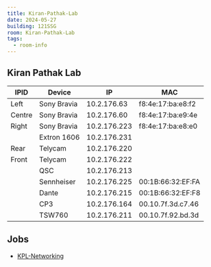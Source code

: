 ```yaml
---
title: Kiran-Pathak-Lab
date: 2024-05-27
building: 121SSG
room: Kiran-Pathak-Lab
tags:
  - room-info
---
```


## Kiran Pathak Lab

IPID    | Device        | IP                | MAC
------- | ------------- | ----------------- | -----------------
Left    | Sony Bravia   | 10.2.176.63       | f8:4e:17:ba:e8:f2
Centre  | Sony Bravia   | 10.2.176.60       | f8:4e:17:ba:e9:4e
Right   | Sony Bravia   | 10.2.176.223      | f8:4e:17:ba:e8:e0
        | Extron 1606   | 10.2.176.231      |
Rear    | Telycam       | 10.2.176.220      |
Front   | Telycam       | 10.2.176.222      |
        | QSC           | 10.2.176.213      |
        | Sennheiser    | 10.2.176.225      | 00:1B:66:32:EF:FA
        | Dante         | 10.2.176.215      | 00:1B:66:32:EF:F8
        | CP3           | 10.2.176.164      | 00.10.7f.3d.c7.46
        | TSW760        | 10.2.176.211      | 00.10.7f.92.bd.3d


## Jobs
- [KPL-Networking](../../04-Archive/Completed/KPL-Networking.md)